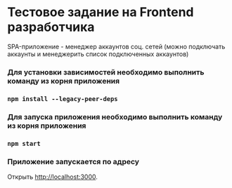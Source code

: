 # Тестовое задание на Frontend разработчика

SPA-приложение - менеджер аккаунтов соц. сетей (можно подключать аккаунты и менеджерить список подключенных аккаунтов)


### Для установки зависимостей необходимо выполнить команду из корня приложения

### `npm install --legacy-peer-deps`

### Для запуска приложения необходимо выполнить команду из корня приложения

### `npm start`

### Приложение запускается по адресу
Открыть [http://localhost:3000](http://localhost:3000).

